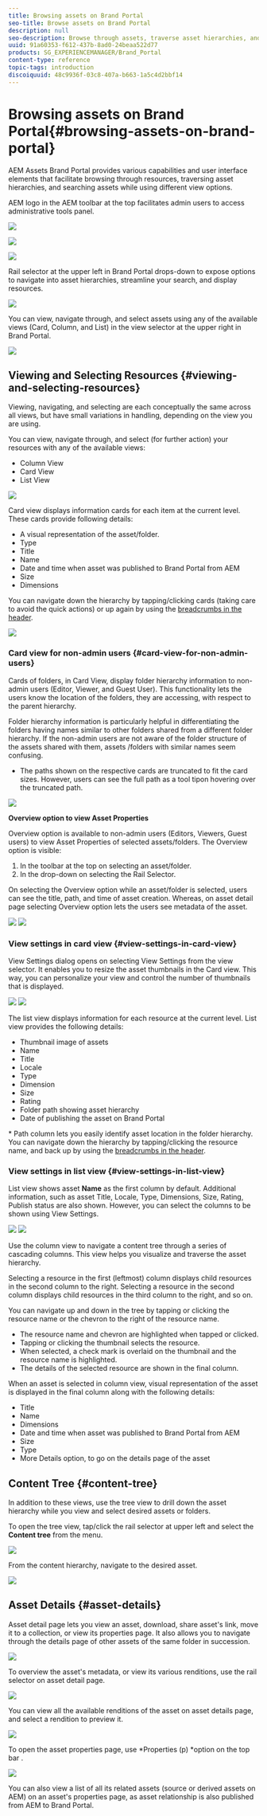 ```yaml
---
title: Browsing assets on Brand Portal
seo-title: Browse assets on Brand Portal
description: null
seo-description: Browse through assets, traverse asset hierarchies, and search assets, using different view options and UI elements on Brand Portal.
uuid: 91a60353-f612-437b-8ad0-24beaa522d77
products: SG_EXPERIENCEMANAGER/Brand_Portal
content-type: reference
topic-tags: introduction
discoiquuid: 48c9936f-03c8-407a-b663-1a5c4d2bbf14
---
```


# Browsing assets on Brand Portal{#browsing-assets-on-brand-portal}

AEM Assets Brand Portal provides various capabilities and user interface elements that facilitate browsing through resources, traversing asset hierarchies, and searching assets while using different view options.

AEM logo in the AEM toolbar at the top facilitates admin users to access administrative tools panel.

![](assets/aemlogo.png) 

![](assets/Admin-tools-panel-2.png) 

![](assets/BP_subheader.png)

Rail selector at the upper left in Brand Portal drops-down to expose options to navigate into asset hierarchies, streamline your search, and display resources.

![](assets/SideRail-1.png)

You can view, navigate through, and select assets using any of the available views (Card, Column, and List) in the view selector at the upper right in Brand Portal.

![](assets/ViewSelector.png)

## Viewing and Selecting Resources {#viewing-and-selecting-resources}

Viewing, navigating, and selecting are each conceptually the same across all views, but have small variations in handling, depending on the view you are using.

You can view, navigate through, and select (for further action) your resources with any of the available views:

* Column View
* Card View  
* List View

![](assets/Card-view.png)

Card view displays information cards for each item at the current level. These cards provide following details:

* A visual representation of the asset/folder.
* Type
* Title
* Name
* Date and time when asset was published to Brand Portal from AEM
* Size
* Dimensions

You can navigate down the hierarchy by tapping/clicking cards (taking care to avoid the quick actions) or up again by using the [breadcrumbs in the header](/content/help/en/experience-manager/6-3/sites/authoring/using/basic-handling#main-pars_title_21).

![](assets/CardQuickActions.png)

### Card view for non-admin users {#card-view-for-non-admin-users}

Cards of folders, in Card View, display folder hierarchy information to non-admin users (Editor, Viewer, and Guest User). This functionality lets the users know the location of the folders, they are accessing, with respect to the parent hierarchy.

Folder hierarchy information is particularly helpful in differentiating the folders having names similar to other folders shared from a different folder hierarchy. If the non-admin users are not aware of the folder structure of the assets shared with them, assets /folders with similar names seem confusing.

* The paths shown on the respective cards are truncated to fit the card sizes. However, users can see the full path as a tool tipon hovering over the truncated path.

![](assets/Folder-Hierarchy1.png)

**Overview option to view Asset Properties**

Overview option is available to non-admin users (Editors, Viewers, Guest users) to view Asset Properties of selected assets/folders. The Overview option is visible:

1. In the toolbar at the top on selecting an asset/folder.
1. In the drop-down on selecting the Rail Selector.

On selecting the Overview option while an asset/folder is selected, users can see the title, path, and time of asset creation. Whereas, on asset detail page selecting Overview option lets the users see metadata of the asset.

![](assets/Overview-Option.png) ![](assets/Overview-Rail-Selector.png)

### View settings in card view {#view-settings-in-card-view}

View Settings dialog opens on selecting View Settings from the view selector. It enables you to resize the asset thumbnails in the Card view. This way, you can personalize your view and control the number of thumbnails that is displayed.

![](assets/CardViewSettings.png) ![](assets/List-view.png)

The list view displays information for each resource at the current level. List view provides the following details:

* Thumbnail image of assets
* Name
* Title
* Locale
* Type
* Dimension
* Size
* Rating
* Folder path showing asset hierarchy 
* Date of publishing the asset on Brand Portal

&#42; Path column lets you easily identify asset location in the folder hierarchy. You can navigate down the hierarchy by tapping/clicking the resource name, and back up by using the [breadcrumbs in the header](/content/help/en/experience-manager/6-3/sites/authoring/using/basic-handling#main-pars_title_21).

<!-- 

Comment Type: annotation
Last Modified By: mgulati
Last Modified Date: 2018-08-17T03:12:05.096-0400

Removed:- "Selecting assets in list view To select all items in the list, use the checkbox at the upper left of the list. When all items in the list are selected, this check box appears checked. To deselect all, click or tap the checkbox. When only some items are selected, it appears with a minus sign. To select all, click or tap the checkbox. To deselect all, click or tap the checkbox again. You can change the order of items using the dotted vertical bar at the far right of each item in the list. Tap/click the vertical selection bar and drag the item to a new position in the list."

 -->

### View settings in list view {#view-settings-in-list-view}

List view shows asset **Name** as the first column by default. Additional information, such as asset Title, Locale, Type, Dimensions, Size, Rating, Publish status are also shown. However, you can select the columns to be shown using View Settings.

![](assets/List-View-Setting.png) ![](assets/column-view.png)

Use the column view to navigate a content tree through a series of cascading columns. This view helps you visualize and traverse the asset hierarchy.

Selecting a resource in the first (leftmost) column displays child resources in the second column to the right. Selecting a resource in the second column displays child resources in the third column to the right, and so on.

You can navigate up and down in the tree by tapping or clicking the resource name or the chevron to the right of the resource name.

* The resource name and chevron are highlighted when tapped or clicked.
* Tapping or clicking the thumbnail selects the resource.
* When selected, a check mark is overlaid on the thumbnail and the resource name is highlighted.
* The details of the selected resource are shown in the final column.

When an asset is selected in column view, visual representation of the asset is displayed in the final column along with the following details:

* Title
* Name
* Dimensions
* Date and time when asset was published to Brand Portal from AEM
* Size
* Type
* More Details option, to go on the details page of the asset

<!-- 

Comment Type: draft

<h3>Selecting Resources</h3>

 -->

<!-- 

Comment Type: draft

<p>Selecting a specific resource depends on a combination of the view and the device:</p>

 -->

<!-- 

Comment Type: draft

<table border="1" cellpadding="1" cellspacing="0" width="100%"> 
 <tbody>
  <tr>
   <td> </td> 
   <td>Select</td> 
   <td>Deselect</td> 
  </tr>
  <tr>
   <td>Column View<br /> </td> 
   <td>
    <ul> 
     <li>Desktop:<br /> Mouseover, then use the check mark quick action</li> 
     <li>Mobile device:<br /> Tap the thumbnail</li> 
    </ul> </td> 
   <td>
    <ul> 
     <li>Desktop:<br /> Click the thumbnail</li> 
     <li>Mobile device:<br /> Tap the thumbnail</li> 
    </ul> </td> 
  </tr>
  <tr>
   <td>Card View<br /> </td> 
   <td>
    <ul> 
     <li>Desktop:<br /> Mouseover, then use the check mark quick action</li> 
     <li>Mobile device:<br /> Tap-and-hold the card</li> 
    </ul> </td> 
   <td>
    <ul> 
     <li>Desktop:<br /> Click the card</li> 
     <li>Mobile device:<br /> Tap the card</li> 
    </ul> </td> 
  </tr>
  <tr>
   <td>List View</td> 
   <td>
    <ul> 
     <li>Desktop:<br /> Mouseover, then use the check mark quick action</li> 
     <li>Mobile device:<br /> Tap the thumbnail</li> 
    </ul> </td> 
   <td>
    <ul> 
     <li>Desktop:<br /> Click the thumbnail</li> 
     <li>Mobile device:<br /> Tap the thumbnail</li> 
    </ul> </td> 
  </tr>
 </tbody>
</table>

 -->

<!-- 

Comment Type: draft

<h4>Deselecting All</h4>

 -->

<!-- 

Comment Type: draft

<p>In all cases, as you select items the count of the items selected is displayed at the upper right of the toolbar.</p> 
<p>You can deselect all items and exit selection mode by clicking or tapping the X next to the count.</p>

 -->

<!-- 

Comment Type: draft

<p>In all views, all items can be deselected by tapping escape on the keyboard if you are using a desktop device.</p>

 -->

## Content Tree {#content-tree}

In addition to these views, use the tree view to drill down the asset hierarchy while you view and select desired assets or folders.

To open the tree view, tap/click the rail selector at upper left and select the **Content tree** from the menu.

![](assets/ContentTree.png)

From the content hierarchy, navigate to the desired asset.

![](assets/Content-tree.png)

## Asset Details {#asset-details}

Asset detail page lets you view an asset, download, share asset's link, move it to a collection, or view its properties page. It also allows you to navigate through the details page of other assets of the same folder in succession.

![](assets/Asset-detail.png)

To overview the asset's metadata, or view its various renditions, use the rail selector on asset detail page.

![](assets/Asset-Overview.png)

You can view all the available renditions of the asset on asset details page, and select a rendition to preview it.

![](assets/renditions.png)

To open the asset properties page, use *Properties (p) *option on the top bar .

![](assets/Asset-Properties.png)

You can also view a list of all its related assets (source or derived assets on AEM) on an asset's properties page, as asset relationship is also published from AEM to Brand Portal.
